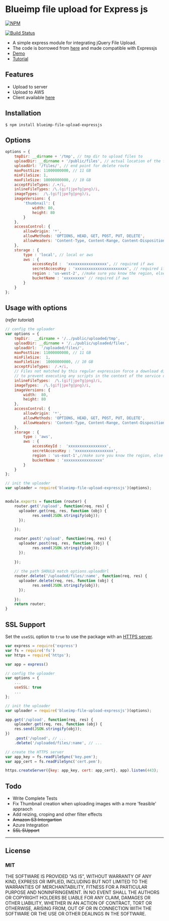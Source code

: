 # Blueimp file upload for Express js

[![NPM](https://nodei.co/npm/blueimp-file-upload-expressjs.png?downloads=true)](https://nodei.co/npm/blueimp-file-upload-expressjs/)

[![Build Status](https://travis-ci.org/arvindr21/blueimp-file-upload-expressjs.svg?branch=master)](https://travis-ci.org/arvindr21/blueimp-file-upload-expressjs)

* A simple express module for integrating jQuery File Upload.
* The code is borrowed from [here](https://github.com/blueimp/jQuery-File-Upload/tree/master/server/node) and made compatible with Expressjs 
* [Demo](http://expressjs-fileupload.cloudno.de/)
* [Tutorial](http://thejackalofjavascript.com/uploading-files-made-fun)


## Features
* Upload to server
* Upload to AWS
* Client available [here](http://blueimp.github.io/jQuery-File-Upload/)

## Installation

    $ npm install blueimp-file-upload-expressjs



## Options
```js
options = {
    tmpDir: __dirname + '/tmp', // tmp dir to upload files to
    uploadDir: __dirname + '/public/files', // actual location of the file
    uploadUrl: '/files/', // end point for delete route 
    maxPostSize: 11000000000, // 11 GB
    minFileSize: 1,
    maxFileSize: 10000000000, // 10 GB
    acceptFileTypes: /.+/i,
    inlineFileTypes: /\.(gif|jpe?g|png)/i,
    imageTypes:  /\.(gif|jpe?g|png)/i,
    imageVersions: {
        'thumbnail': {
            width: 80,
            height: 80
        }
    },
    accessControl: {
        allowOrigin: '*',
        allowMethods: 'OPTIONS, HEAD, GET, POST, PUT, DELETE',
        allowHeaders: 'Content-Type, Content-Range, Content-Disposition'
    },
    storage : {
        type : 'local', // local or aws
        aws : {
            accessKeyId :  'xxxxxxxxxxxxxxxxx', // required if aws
            secretAccessKey : 'xxxxxxxxxxxxxxxxxxxxxxx', // required if aws
            region : 'us-west-2', //make sure you know the region, else leave this option out
            bucketName : 'xxxxxxxxx' // required if aws
        }
    }
};

```
## Usage with options 
(*refer tutorial*)
```js
// config the uploader
var options = {
    tmpDir:  __dirname + '/../public/uploaded/tmp',
    uploadDir: __dirname + '/../public/uploaded/files',
    uploadUrl:  '/uploaded/files/',
    maxPostSize: 11000000000, // 11 GB
    minFileSize:  1,
    maxFileSize:  10000000000, // 10 GB
    acceptFileTypes:  /.+/i,
    // Files not matched by this regular expression force a download dialog,
    // to prevent executing any scripts in the context of the service domain:
    inlineFileTypes:  /\.(gif|jpe?g|png)/i,
    imageTypes:  /\.(gif|jpe?g|png)/i,
    imageVersions: {
        width:  80,
        height: 80
    },
    accessControl: {
        allowOrigin: '*',
        allowMethods: 'OPTIONS, HEAD, GET, POST, PUT, DELETE',
        allowHeaders: 'Content-Type, Content-Range, Content-Disposition'
    },
    storage : {
        type : 'aws',
        aws : {
            accessKeyId :  'xxxxxxxxxxxxxxxxx',
            secretAccessKey : 'xxxxxxxxxxxxxxxxx',
            region : 'us-east-1',//make sure you know the region, else leave this option out
            bucketName : 'xxxxxxxxxxxxxxxxx'
        }
    }
};

// init the uploader
var uploader = require('blueimp-file-upload-expressjs')(options);


module.exports = function (router) {
    router.get('/upload', function(req, res) {
      uploader.get(req, res, function (obj) {
            res.send(JSON.stringify(obj)); 
      });
      
    });

    router.post('/upload', function(req, res) {
      uploader.post(req, res, function (obj) {
            res.send(JSON.stringify(obj)); 
      });
      
    });
    
    // the path SHOULD match options.uploadUrl
    router.delete('/uploaded/files/:name', function(req, res) {
      uploader.delete(req, res, function (obj) {
            res.send(JSON.stringify(obj)); 
      });
      
    });
    return router;
}
```
## SSL Support

Set the `useSSL` option to `true` to use the package with an [HTTPS server](http://expressjs.com/4x/api.html#app.listen).
```js
var express = require('express')
var fs = require('fs')
var https = require('https');

var app = express()

// config the uploader
var options = {
    ...
    useSSL: true
    ...
};

// init the uploader
var uploader = require('blueimp-file-upload-expressjs')(options);

app.get('/upload', function(req, res) {
    uploader.get(req, res, function (obj) {
    res.send(JSON.stringify(obj)); 
})
    .post('/upload', // ...
    .delete('/uploaded/files/:name', // ...

// create the HTTPS server
var app_key = fs.readFileSync('key.pem');
var app_cert = fs.readFileSync('cert.pem');

https.createServer({key: app_key, cert: app_cert}, app).listen(443);

```

## Todo

* Write Complete Tests
* Fix Thumbnail creation when uploading images with a more 'feasible' appraoch
* Add reizing, croping and other filter effects 
* ~~Amazon S3 Intergartion~~
* Azure Integration
* ~~SSL SUpport~~

***
## License

### MIT
THE SOFTWARE IS PROVIDED "AS IS", WITHOUT WARRANTY OF ANY KIND, EXPRESS OR
IMPLIED, INCLUDING BUT NOT LIMITED TO THE WARRANTIES OF MERCHANTABILITY,
FITNESS FOR A PARTICULAR PURPOSE AND NONINFRINGEMENT. IN NO EVENT SHALL THE
AUTHORS OR COPYRIGHT HOLDERS BE LIABLE FOR ANY CLAIM, DAMAGES OR OTHER
LIABILITY, WHETHER IN AN ACTION OF CONTRACT, TORT OR OTHERWISE, ARISING FROM,
OUT OF OR IN CONNECTION WITH THE SOFTWARE OR THE USE OR OTHER DEALINGS IN
THE SOFTWARE.
